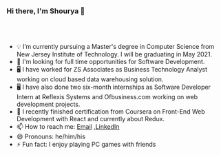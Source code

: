 ### Hi there, I'm Shourya 👋
  <br></br>
  <p>
  <ul>
    <li>💡  I’m currently pursuing a Master's degree in Computer Science from New Jersey Institute of Technology. I will be graduating in May 2021.</li>
    <li>🤔 I'm looking for full time opportunities for Software Development.</li>
  <li>🖥 I have worked for ZS Associates as Business Technology Analyst working on cloud based data warehousing solution.</li>
  <li>🖥 I have also done two six-month internships as Software Developer Intern at Reflexis Systems and Ofbusiness.com working on web development projects.</li>
  <li>🌱 I recently finished certification from Coursera on Front-End Web Development with React and currently about Redux.</li>
  <li>📫 How to reach me: <a href="shouryapunj93@gmail.com">Email</a> ,<a href="https://www.linkedin.com/in/shourya-punj-231a9a149/">LinkedIn</a></li>
    <li>😄 Pronouns: he/him/his</li>
    <li>⚡ Fun fact: I enjoy playing PC games with friends</li>
  </p>
  
<!--
**shouryapunj/shouryapunj** is a ✨ _special_ ✨ repository because its `README.md` (this file) appears on your GitHub profile.

Here are some ideas to get you started:

- 🔭 I’m currently working on ...
- 🌱 I’m currently learning ...
- 👯 I’m looking to collaborate on ...
- 🤔 I’m looking for help with ...
- 💬 Ask me about ...
- 📫 How to reach me: ...
- 😄 Pronouns: ...
- ⚡ Fun fact: ...
-->
